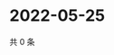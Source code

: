 # 2022-05-25

共 0 条

<!-- BEGIN WEIBO -->
<!-- 最后更新时间 Wed May 25 2022 15:16:15 GMT+0800 (China Standard Time) -->

<!-- END WEIBO -->
